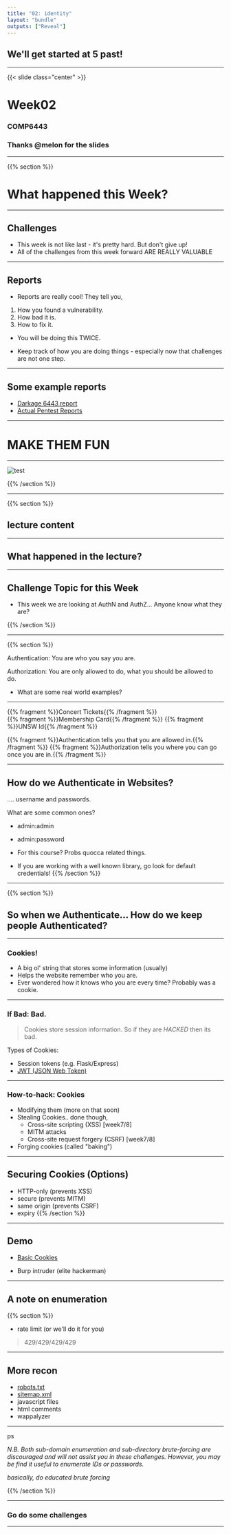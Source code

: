 ```yaml
---
title: "02: identity"
layout: "bundle"
outputs: ["Reveal"]
---
```


## We'll get started at 5 past!

---

{{< slide class="center" >}}
# Week02
### COMP6443
### Thanks @melon for the slides


---
{{% section %}}
# What happened this Week?
---

## Challenges
* This week is not like last - it's pretty hard. But don't give up!
* All of the challenges from this week forward ARE REALLY VALUABLE

---

## Reports
* Reports are really cool! They tell you,
1. How you found a vulnerability.
2. How bad it is.
3. How to fix it.
* You will be doing this TWICE. 

* Keep track of how you are doing things - especially now that challenges are not one step.

---

## Some example reports
* [Darkage 6443 report](https://docs.google.com/document/d/1s12Off74DZ8RcELdqdeZSxJTMkbN6l4MHtolwTUrnrU/edit)
* [Actual Pentest Reports](https://github.com/juliocesarfort/public-pentesting-reports)

--- 

# MAKE THEM FUN

--- 

![test](/assets/img/week02/example_meme.png)

{{% /section %}}

---

{{% section %}}

## lecture content

--- 

## What happened in the lecture?

---

## Challenge Topic for this Week
* This week we are looking at AuthN and AuthZ... Anyone know what they are?


{{% /section %}}

---
{{% section %}}

Authentication: You are who you say you are.

Authorization: You are only allowed to do, what you should be allowed to do.

* What are some real world examples?


---

{{% fragment %}}Concert Tickets{{% /fragment %}}    
{{% fragment %}}Membership Card{{% /fragment %}}
{{% fragment %}}UNSW Id{{% /fragment %}}

{{% fragment %}}Authentication tells you that you are allowed in.{{% /fragment %}}
{{% fragment %}}Authorization tells you where you can go once you are in.{{% /fragment %}}

___

## How do we Authenticate in Websites?

.... username and passwords.

What are some common ones? 

* admin:admin
* admin:password
* For this course? Probs quocca related things.

* If you are working with a well known library, go look for default credentials!
{{% /section %}}
___



{{% section %}}
## So when we Authenticate... How do we keep people Authenticated? 

---

### Cookies!
* A big ol' string that stores some information (usually)
* Helps the website remember who you are. 
* Ever wondered how it knows who you are every time? Probably was a cookie.

---

### If Bad: Bad.
> Cookies store session information. So if they are *HACKED* then its bad.

Types of Cookies: 
* Session tokens (e.g. Flask/Express)
* [JWT (JSON Web Token)](https://jwt.io)

---

### How-to-hack: Cookies
* Modifying them (more on that soon)
* Stealing Cookies.. done though,
    * Cross-site scripting (XSS) [week7/8]
    * MITM attacks
    * Cross-site request forgery (CSRF) [week7/8]
* Forging cookies (called "baking")

---

## Securing Cookies (Options)
* HTTP-only (prevents XSS)
* secure (prevents MITM)
* same origin (prevents CSRF)
* expiry
{{% /section %}}
---

## Demo
* [Basic Cookies](http://mercury.picoctf.net:17781)

* Burp intruder (elite hackerman)

---

## A note on enumeration
{{% section %}}

* rate limit (or we'll do it for you)
> 429/429/429/429

---

## More recon
* [robots.txt](https://www.google.com/robots.txt)
* [sitemap.xml](https://www.google.com/sitemap.xml)
* javascript files
* html comments
* wappalyzer

---

ps

*N.B. Both sub-domain enumeration and sub-directory brute-forcing are discouraged and will not assist you in these challenges. However, you may be find it useful to enumerate IDs or passwords.*

*basically, do educated brute forcing*

{{% /section %}}

---

### Go do some challenges

---
